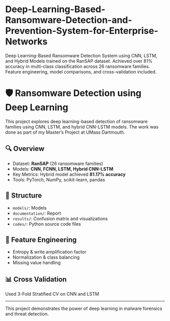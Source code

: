 # Deep-Learning-Based-Ransomware-Detection-and-Prevention-System-for-Enterprise-Networks
Deep Learning-Based Ransomware Detection System using CNN, LSTM, and Hybrid Models trained on the RanSAP dataset. Achieved over 81% accuracy in multi-class classification across 26 ransomware families. Feature engineering, model comparisons, and cross-validation included.

# 🛡️ Ransomware Detection using Deep Learning

This project explores deep learning-based detection of ransomware families using CNN, LSTM, and hybrid CNN-LSTM models. The work was done as part of my Master’s Project at UMass Dartmouth.

## 🔍 Overview
- Dataset: **RanSAP** (26 ransomware families)
- Models: **CNN, FCNN, LSTM, Hybrid CNN-LSTM**
- Key Metrics: Hybrid model achieved **81.17% accuracy**
- Tools: PyTorch, NumPy, scikit-learn, pandas

## 📁 Structure
- `models/`: Models
- `documentation/`: Report
- `results/`: Confusion matrix and visualizations
- `codes/`: Python source code files

## 🧠 Feature Engineering
- Entropy & write amplification factor
- Normalization & class balancing
- Missing value handling

## 📊 Cross Validation
Used 3-Fold Stratified CV on CNN and LSTM

---

This project demonstrates the power of deep learning in malware forensics and threat detection.
